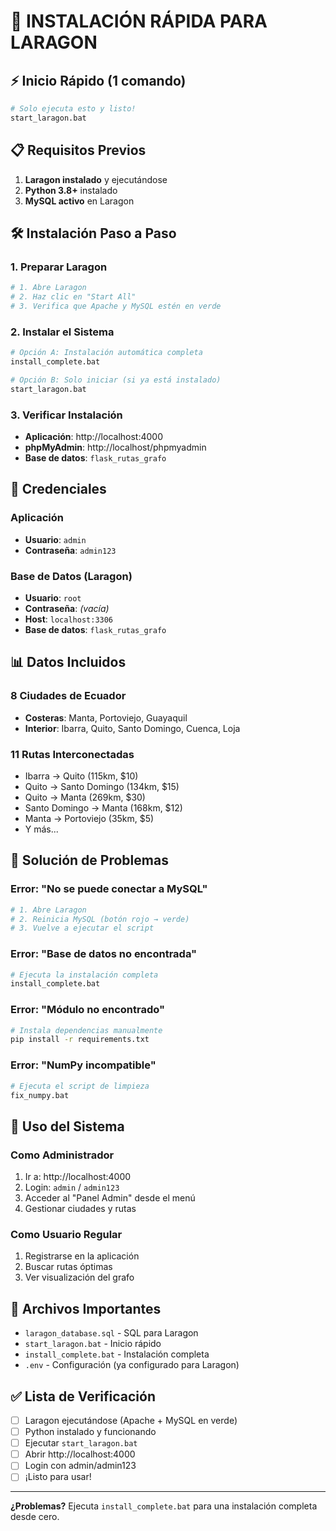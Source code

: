 # 🚀 INSTALACIÓN RÁPIDA PARA LARAGON

## ⚡ Inicio Rápido (1 comando)

```bash
# Solo ejecuta esto y listo!
start_laragon.bat
```

## 📋 Requisitos Previos

1. **Laragon instalado** y ejecutándose
2. **Python 3.8+** instalado
3. **MySQL activo** en Laragon

## 🛠️ Instalación Paso a Paso

### 1. Preparar Laragon
```bash
# 1. Abre Laragon
# 2. Haz clic en "Start All"
# 3. Verifica que Apache y MySQL estén en verde
```

### 2. Instalar el Sistema
```bash
# Opción A: Instalación automática completa
install_complete.bat

# Opción B: Solo iniciar (si ya está instalado)
start_laragon.bat
```

### 3. Verificar Instalación
- **Aplicación**: http://localhost:4000
- **phpMyAdmin**: http://localhost/phpmyadmin
- **Base de datos**: `flask_rutas_grafo`

## 🔐 Credenciales

### Aplicación
- **Usuario**: `admin`
- **Contraseña**: `admin123`

### Base de Datos (Laragon)
- **Usuario**: `root`
- **Contraseña**: *(vacía)*
- **Host**: `localhost:3306`
- **Base de datos**: `flask_rutas_grafo`

## 📊 Datos Incluidos

### 8 Ciudades de Ecuador
- **Costeras**: Manta, Portoviejo, Guayaquil
- **Interior**: Ibarra, Quito, Santo Domingo, Cuenca, Loja

### 11 Rutas Interconectadas
- Ibarra → Quito (115km, $10)
- Quito → Santo Domingo (134km, $15)
- Quito → Manta (269km, $30)
- Santo Domingo → Manta (168km, $12)
- Manta → Portoviejo (35km, $5)
- Y más...

## 🚨 Solución de Problemas

### Error: "No se puede conectar a MySQL"
```bash
# 1. Abre Laragon
# 2. Reinicia MySQL (botón rojo → verde)
# 3. Vuelve a ejecutar el script
```

### Error: "Base de datos no encontrada"
```bash
# Ejecuta la instalación completa
install_complete.bat
```

### Error: "Módulo no encontrado"
```bash
# Instala dependencias manualmente
pip install -r requirements.txt
```

### Error: "NumPy incompatible"
```bash
# Ejecuta el script de limpieza
fix_numpy.bat
```

## 📱 Uso del Sistema

### Como Administrador
1. Ir a: http://localhost:4000
2. Login: `admin` / `admin123`
3. Acceder al "Panel Admin" desde el menú
4. Gestionar ciudades y rutas

### Como Usuario Regular
1. Registrarse en la aplicación
2. Buscar rutas óptimas
3. Ver visualización del grafo

## 🔧 Archivos Importantes

- `laragon_database.sql` - SQL para Laragon
- `start_laragon.bat` - Inicio rápido
- `install_complete.bat` - Instalación completa
- `.env` - Configuración (ya configurado para Laragon)

## ✅ Lista de Verificación

- [ ] Laragon ejecutándose (Apache + MySQL en verde)
- [ ] Python instalado y funcionando
- [ ] Ejecutar `start_laragon.bat`
- [ ] Abrir http://localhost:4000
- [ ] Login con admin/admin123
- [ ] ¡Listo para usar!

---

**¿Problemas?** Ejecuta `install_complete.bat` para una instalación completa desde cero.
